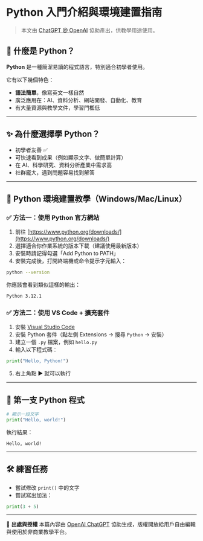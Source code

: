 # Python 入門介紹與環境建置指南

> 本文由 [ChatGPT @ OpenAI](https://openai.com/chatgpt) 協助產出，供教學用途使用。

## 🐍 什麼是 Python？

**Python** 是一種簡潔易讀的程式語言，特別適合初學者使用。

它有以下幾個特色：

* **語法簡單**，像寫英文一樣自然
* 廣泛應用在：AI、資料分析、網站開發、自動化、教育
* 有大量資源與教學文件，學習門檻低

---

## ✨ 為什麼選擇學 Python？

* 初學者友善 ✅
* 可快速看到成果（例如顯示文字、做簡單計算）
* 在 AI、科學研究、資料分析產業中需求高
* 社群龐大，遇到問題容易找到解答

---

## 🧱 Python 環境建置教學（Windows/Mac/Linux）

### ✅ 方法一：使用 Python 官方網站

1. 前往 [https://www.python.org/downloads/](https://www.python.org/downloads/)
2. 選擇適合你作業系統的版本下載（建議使用最新版本）
3. 安裝時請記得勾選「Add Python to PATH」
4. 安裝完成後，打開終端機或命令提示字元輸入：

```bash
python --version
```

你應該會看到類似這樣的輸出：

```bash
Python 3.12.1
```

### ✅ 方法二：使用 VS Code + 擴充套件

1. 安裝 [Visual Studio Code](https://code.visualstudio.com/)
2. 安裝 Python 套件（點左側 Extensions → 搜尋 `Python` → 安裝）
3. 建立一個 `.py` 檔案，例如 `hello.py`
4. 輸入以下程式碼：

```python
print("Hello, Python!")
```

5. 右上角點 ▶️ 就可以執行

---

## 🎯 第一支 Python 程式

```python
# 顯示一段文字
print("Hello, world!")
```

執行結果：

```
Hello, world!
```

---

## 🛠 練習任務

* 嘗試修改 `print()` 中的文字
* 嘗試寫出加法：

```python
print(3 + 5)
```

---

📎 **出處與授權**
本篇內容由 [OpenAI ChatGPT](https://chat.openai.com/) 協助生成，版權開放給用戶自由編輯與使用於非商業教學平台。
